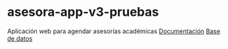 # asesora-app-v3-pruebas
Aplicación web para agendar asesorías académicas
[Documentación](Informe_Técnico_de_Residencia_Profesional_AsesoraApp.pdf)
[Base de datos](BaseDeDatos.txt)
